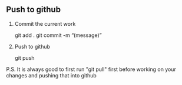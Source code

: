 ## Push to github

1.  Commit the current work

    git add .
    git commit -m “(message)”

2.  Push to github

    git push
    
P.S. It is always good to first run "git pull" first before working on your changes and pushing that into github
